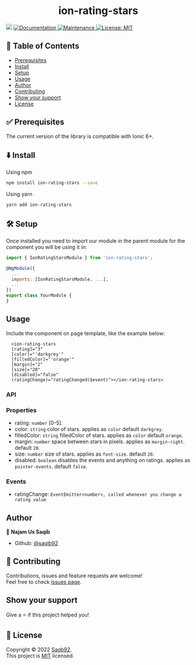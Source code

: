 <h1 align="center">ion-rating-stars</h1>
<p>
  <img src="https://img.shields.io/badge/version-0.0.1-blue.svg?cacheSeconds=2592000" />
  <a href="https://github.com/saqib92/ion-rating-stars#readme">
    <img alt="Documentation" src="https://img.shields.io/badge/documentation-yes-brightgreen.svg" target="_blank" />
  </a>
  <a href="https://github.com/saqib92/ion-rating/graphs/commit-activity">
    <img alt="Maintenance" src="https://img.shields.io/badge/Maintained%3F-yes-green.svg" target="_blank" />
  </a>
  <a href="https://github.com/saqib92/ion-rating/blob/master/LICENSE">
    <img alt="License: MIT" src="https://img.shields.io/badge/License-MIT-yellow.svg" target="_blank" />
  </a>
</p>

## 📝 Table of Contents

- [Prerequisites](#prerequisites)
- [Install](#install)
- [Setup](#setup)
- [Usage](#usage)
- [Author](#author)
- [Contributing](#contributing)
- [Show your support](#support)
- [License](#license)

## ✅ Prerequisites <a name = "prerequisites"></a>

The current version of the library is compatible with Ionic 6+.

## ⬇️ Install <a name = "install"></a>

Using npm

```sh
npm install ion-rating-stars --save
```

Using yarn

```sh
yarn add ion-rating-stars
```

## 🛠 Setup <a name = "setup"></a>

Once installed you need to import our module in the parent module for the component you will be using it in:

```js
import { IonRatingStarsModule } from 'ion-rating-stars';

@NgModule({
  ...
  imports: [IonRatingStarsModule, ...],
  ...
})
export class YourModule {
}
```

## Usage <a name = "usage"></a>

Include the component on page template, like the example below:

```
  <ion-rating-stars
  [rating]="3"
  [color]="'darkgrey'"
  [filledColor]="'orange'"
  [margin]="2"
  [size]="20"
  [disabled]="false"
  (ratingChange)="ratingChanged($event)"></ion-rating-stars>
```

### API

### Properties

- rating: `number` [0-5].
- color: `string` color of stars. applies as `color` default `darkgrey`.
- filledColor: `string` filledColor of stars. applies as `color` default `orange`.
- margin: `number` space between stars in pixels. applies as `margin-right`. default `20`.
- size: `number` size of stars. applies as `font-size`. default `20`.
- disabled: `boolean` disables the events and anything on ratings. applies as `pointer-events`. default `false`.

### Events

- ratingChange: `EventEmitter<number>, called whenever you change a rating value`

## Author <a name = "author"></a>

👤 **Najam Us Saqib**

- Github: [@saqib92](https://github.com/saqib92)

## 🤝 Contributing <a name = "contributing"></a>

Contributions, issues and feature requests are welcome!<br />
Feel free to check [issues page](https://github.com/saqib92/ion-rating-stars/issues).

## Show your support <a name = "support"></a>

Give a ⭐️ if this project helped you!

## 📝 License <a name = "license"></a>

Copyright © 2022 [Saqb92](https://github.com/saqib92).<br />
This project is [MIT](https://github.com/saqib92/ion-rating-stars/blob/master/LICENSE) licensed.
